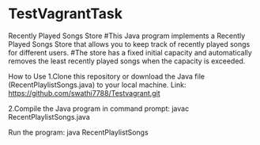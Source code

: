 # TestVagrantTask
Recently Played Songs Store
#This Java program implements a Recently Played Songs Store that allows you to keep track of recently played songs for different users. #The store has a fixed initial capacity and automatically removes the least recently played songs when the capacity is exceeded.

How to Use
1.Clone this repository or download the Java file (RecentPlaylistSongs.java) to your local machine.
Link: https://github.com/swathi7788/Testvagrant.git

2.Compile the Java program in command prompt:
javac RecentPlaylistSongs.java

Run the program: java RecentPlaylistSongs

